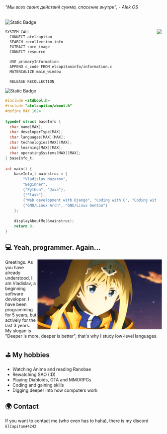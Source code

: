###### "Мы всех своих действий сумма, спасение внутри", - Alek OS

![Static Badge](https://img.shields.io/badge/Language-Underword%20System%20Commands-gold)

<img height="250" src="https://github.com/at-elcapitan/at-elcapitan/assets/96237569/b64c8e2f-ebfe-4160-bd15-455ef590733b" align="right">

```
SYSTEM CALL
  CONNECT atelcapitan
  SEARCH recollection_info
  EXTRACT core_image
  CONNECT resource
  
  USE primaryInformation
  APPEND c_code FROM elcapitaninfo/information.c
  MATERIALIZE main_window
  
  RELEASE RECOLLECTION
```

<span style="color:green"> </span>

![Static Badge](https://img.shields.io/badge/Language-C-lightgray)
```c
#include <stdbool.h>
#include "atelcapitan/about.h"
#define MAX 1024

typedef struct baseInfo {
  char name[MAX];
  char developerType[MAX];
  char languages[MAX][MAX];
  char technologies[MAX][MAX];
  char learning[MAX][MAX];
  char operatingSystems[MAX][MAX];
} baseInfo_t;

int main() {
    baseInfo_t mainstruc = {
        "Vladislav Nazarov",
        "Beginner",
        {"Python", "Java"},
        {"Flask"},
        {"Web development with Django", "Coding with C", "Coding with FASM"},
        {"GNU/Linux Arch", "GNU/Linux Gentoo"}
    };
    
    displayAboutMe(&mainstruc);
    return 0;
}
```

## ‍💻 Yeah, programmer. Again...
<img width="400" src="https://github.com/at-elcapitan/at-elcapitan/blob/4123a794c373f26ba0674228fff64471a51af4ec/alice.gif" align="right">
Greetings. As you have already understood, I am Vladislav, a beginning software developer. I have been programming for 5 years, but actively for the last 3 years. My slogan is "Deeper is more, deeper is better", that's why I study low-level languages.

## ⛳ My hobbies
- Watching Anime and reading Ranobae
- Rewatching SAO (:D)
- Playing Diabloids, GTA and MMORPGs
- Coding and gaining skills
- Digging deeper into how computers work

## 🌍 Contact
If you want to contact me (who even has to haha), there is my discord `ElCapitan#4242`


